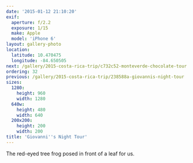 ```yaml
---
date: '2015-01-12 21:10:20'
exif:
  aperture: f/2.2
  exposure: 1/15
  make: Apple
  model: 'iPhone 6'
layout: gallery-photo
location:
  latitude: 10.470475
  longitude: -84.650505
next: /gallery/2015-costa-rica-trip/c732c52-monteverde-chocolate-tour
ordering: 32
previous: /gallery/2015-costa-rica-trip/238588a-giovannis-night-tour
sizes:
  1280:
    height: 960
    width: 1280
  640w:
    height: 480
    width: 640
  200x200:
    height: 200
    width: 200
title: 'Giovanni''s Night Tour'
---
```


The red-eyed tree frog posed in front of a leaf for us.
